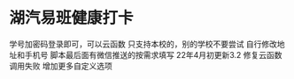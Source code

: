 # 湖汽易班健康打卡
学号加密码登录即可，可以云函数
只支持本校的，别的学校不要尝试
自行修改地址和手机号
脚本最后面有微信推送的按需求填写
22年4月初更新3.2 修复云函数调用失败 增加更多自定义选项
